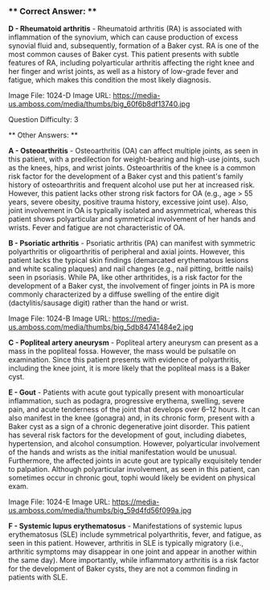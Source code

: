 ### ** Correct Answer: **

**D - Rheumatoid arthritis** - Rheumatoid arthritis (RA) is associated with inflammation of the synovium, which can cause production of excess synovial fluid and, subsequently, formation of a Baker cyst. RA is one of the most common causes of Baker cyst. This patient presents with subtle features of RA, including polyarticular arthritis affecting the right knee and her finger and wrist joints, as well as a history of low-grade fever and fatigue, which makes this condition the most likely diagnosis.

Image File: 1024-D
Image URL: https://media-us.amboss.com/media/thumbs/big_60f6b8df13740.jpg

Question Difficulty: 3

** Other Answers: **

**A - Osteoarthritis** - Osteoarthritis (OA) can affect multiple joints, as seen in this patient, with a predilection for weight-bearing and high-use joints, such as the knees, hips, and wrist joints. Osteoarthritis of the knee is a common risk factor for the development of a Baker cyst and this patient's family history of osteoarthritis and frequent alcohol use put her at increased risk. However, this patient lacks other strong risk factors for OA (e.g., age > 55 years, severe obesity, positive trauma history, excessive joint use). Also, joint involvement in OA is typically isolated and asymmetrical, whereas this patient shows polyarticular and symmetrical involvement of her hands and wrists. Fever and fatigue are not characteristic of OA.

**B - Psoriatic arthritis** - Psoriatic arthritis (PA) can manifest with symmetric polyarthritis or oligoarthritis of peripheral and axial joints. However, this patient lacks the typical skin findings (demarcated erythematous lesions and white scaling plaques) and nail changes (e.g., nail pitting, brittle nails) seen in psoriasis. While PA, like other arthritides, is a risk factor for the development of a Baker cyst, the involvement of finger joints in PA is more commonly characterized by a diffuse swelling of the entire digit (dactylitis/sausage digit) rather than the hand or wrist.

Image File: 1024-B
Image URL: https://media-us.amboss.com/media/thumbs/big_5db84741484e2.jpg

**C - Popliteal artery aneurysm** - Popliteal artery aneurysm can present as a mass in the popliteal fossa. However, the mass would be pulsatile on examination. Since this patient presents with evidence of polyarthritis, including the knee joint, it is more likely that the popliteal mass is a Baker cyst.

**E - Gout** - Patients with acute gout typically present with monoarticular inflammation, such as podagra, progressive erythema, swelling, severe pain, and acute tenderness of the joint that develops over 6–12 hours. It can also manifest in the knee (gonagra) and, in its chronic form, present with a Baker cyst as a sign of a chronic degenerative joint disorder. This patient has several risk factors for the development of gout, including diabetes, hypertension, and alcohol consumption. However, polyarticular involvement of the hands and wrists as the initial manifestation would be unusual. Furthermore, the affected joints in acute gout are typically exquisitely tender to palpation. Although polyarticular involvement, as seen in this patient, can sometimes occur in chronic gout, tophi would likely be evident on physical exam.

Image File: 1024-E
Image URL: https://media-us.amboss.com/media/thumbs/big_59d4fd56f099a.jpg

**F - Systemic lupus erythematosus** - Manifestations of systemic lupus erythematosus (SLE) include symmetrical polyarthritis, fever, and fatigue, as seen in this patient. However, arthritis in SLE is typically migratory (i.e., arthritic symptoms may disappear in one joint and appear in another within the same day). More importantly, while inflammatory arthritis is a risk factor for the development of Baker cysts, they are not a common finding in patients with SLE.

